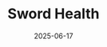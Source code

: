 ---  
layout: startup_page  
title: "Sword Health"  
id: "swordhealth.com"  
permalink: "/swordhealthswordhealth.com06172025/"  
website: "https://swordhealth.com/"  
funding_round: ""  
funding_amount: "$40M"  
investors: "General Catalyst, Khosla Ventures, Comcast Ventures, Lince Capital, Oxy Capital, Armilar, Indico Capital, Shilling"  
about: "Sword Health is an AI-powered digital health startup initially focused on virtual physical therapy. It has since expanded to offer pelvic health and mental health services, with the goal of extending remote healthcare to various conditions, using its AI care specialist, Phoenix."  
markets: "Healthtech, AI, Medical, mHealth, Therapeutics"  
hq: "New York, New York, United States"  
founded_year: "2015"  
linkedin: "https://www.linkedin.com/company/swordhealth"  
twitter: "https://twitter.com/swordhealth"  
instagram: ""  
facebook: "https://www.facebook.com/SWORDHealth1"  
crunchbase: "https://www.crunchbase.com/organization/sword-health"  
pitchbook: "https://pitchbook.com/profiles/company/111779-92"  

date_display: "17-Jun-2025"  
date: "2025-06-17"

# SEO Optimization  
meta_title: "Sword Health -  Funding ($40M)"  
meta_description: "Sword Health, Sword Health is an AI-powered digital health startup initially focused on virtual physical therapy. It has since expanded to offer pelvic health and m..."  
meta_keywords: "Sword Health, Healthtech, AI, Medical, mHealth, Therapeutics,  funding"  
canonical_url: "https://startup.projectstartups.com/swordhealthswordhealth.com06172025/"  
---